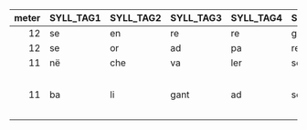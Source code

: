 | meter|SYLL_TAG1 |SYLL_TAG2 |SYLL_TAG3 |SYLL_TAG4 |SYLL_TAG5 |SYLL_TAG6 |SYLL_TAG7 |SYLL_TAG8 |SYLL_TAG9 |SYLL_TAG10 |SYLL_TAG11 |SYLL_TAG12 | NUM_L| COMMENTS |
|-----:|:---------|:---------|:---------|:---------|:---------|:---------|:---------|:---------|:---------|:----------|:----------|:----------|-----:|:-----|
|    12|se        |en        |re        |re        |guar      |dë        |troe      |vet       |lë        |cors       |rol        |lant       |   613|YES|
|    12|se        |or        |ad        |pa        |rent      |ki        |en        |voeil     |lë        |des        |ment       |ir         |  3829|YES|
|    11|në        |che       |va        |ler       |se        |il        |në        |fust      |bon       |vas        |sal        |NA         |  2134|YES|
|    11|ba        |li        |gant      |ad        |ses       |cum       |pai       |gnes      |tres      |pas        |se         |es         |  3321|No, bug because of PAM fragmentation|

